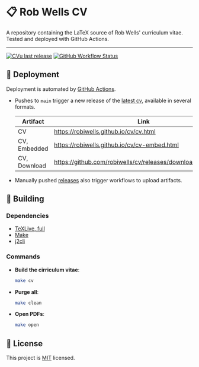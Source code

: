 # 📋 Rob Wells CV

A repository containing the LaTeX source of Rob Wells' curriculum vitae. Tested and deployed with GitHub Actions.

---
[![CVu last release](https://img.shields.io/github/release-date/robiwells/cv?logo=github&label=Last%20Release)](https://github.com/robiwells/cv/releases)
[![GitHub Workflow Status](https://img.shields.io/github/actions/workflow/status/robiwells/cv/ci.yml?logo=github&label=CI)](https://github.com/robiwells/cv/actions/workflows/test-build.yml)

## 🤖 Deployment

Deployment is automated by [GitHub Actions](https://github.com/robiwells/cv/actions).

- Pushes to `main` trigger a new release of the [latest cv](https://github.com/robiwells/cv/releases/tag/latest), available in several formats.

  | Artifact               | Link                                                                       |
  | ---------------------- | ---------------------------------------------------------------------------|
  | CV                     | <https://robiwells.github.io/cv/cv.html>                                   |
  | CV, Embedded           | <https://robiwells.github.io/cv/cv-embed.html>                             |
  | CV, Download           | <https://github.com/robiwells/cv/releases/download/latest/cv.pdf>          |

- Manually pushed [releases](https://github.com/robiwells/cv/releases) also trigger workflows to upload artifacts.

## 🔧 Building

### Dependencies

- [TeXLive, full](https://www.tug.org/texlive/)
- [Make](https://www.gnu.org/software/make/)
- [j2cli](https://github.com/kolypto/j2cli)

### Commands

- **Build the cirriculum vitae**:

  ```bash
  make cv
  ```

- **Purge all**:

  ```bash
  make clean
  ```

- **Open PDFs**:

  ```bash
  make open
  ```

## 🔏 License

This project is [MIT](./LICENSE) licensed.
